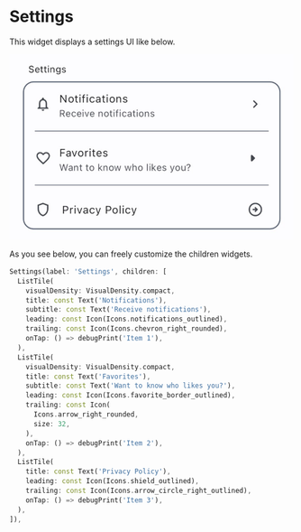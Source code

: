 # Settings

This widget displays a settings UI like below.

![Settings](./images/settings.jpg)

As you see below, you can freely customize the children widgets.

```dart
Settings(label: 'Settings', children: [
  ListTile(
    visualDensity: VisualDensity.compact,
    title: const Text('Notifications'),
    subtitle: const Text('Receive notifications'),
    leading: const Icon(Icons.notifications_outlined),
    trailing: const Icon(Icons.chevron_right_rounded),
    onTap: () => debugPrint('Item 1'),
  ),
  ListTile(
    visualDensity: VisualDensity.compact,
    title: const Text('Favorites'),
    subtitle: const Text('Want to know who likes you?'),
    leading: const Icon(Icons.favorite_border_outlined),
    trailing: const Icon(
      Icons.arrow_right_rounded,
      size: 32,
    ),
    onTap: () => debugPrint('Item 2'),
  ),
  ListTile(
    title: const Text('Privacy Policy'),
    leading: const Icon(Icons.shield_outlined),
    trailing: const Icon(Icons.arrow_circle_right_outlined),
    onTap: () => debugPrint('Item 3'),
  ),
]),
```


